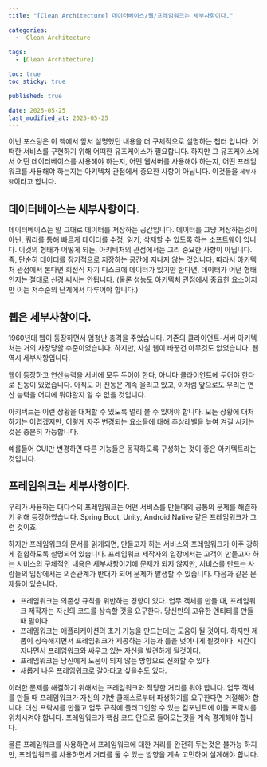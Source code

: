 ```yaml
---
title: "[Clean Architecture] 데이터베이스/웹/프레임워크는 세부사항이다."

categories:
  -  Clean Architecture
  
tags:
  - [Clean Architecture]

toc: true
toc_sticky: true

published: true

date: 2025-05-25
last_modified_at: 2025-05-25
---
```


이번 포스팅은 이 책에서 앞서 설명했던 내용을 더 구체적으로 설명하는 챕터 입니다. 어떠한 서비스를 구현하기 위해 어떠한 유즈케이스가 필요합니다. 하지만 그 유즈케이스에서 어떤 데이터베이스를 사용해야 하는지, 어떤 웹서버를 사용해야 하는지, 어떤 프레임워크를 사용해야 하는지는 아키텍처 관점에서 중요한 사항이 아닙니다. 이것들을 `세부사항`이라고 합니다.

## 데이터베이스는 세부사항이다.

데이터베이스는 말 그대로 데이터를 저장하는 공간입니다. 데이터를 그냥 저장하는것이 아닌, 쿼리를 통해 빠르게 데이터를 수정, 읽기, 삭제할 수 있도록 하는 소프트웨어 입니다. 이것의 형태가 어떻게 되든, 아키텍처의 관점에서는 그리 중요한 사항이 아닙니다. 즉, 단순히 데이터를 장기적으로 저장하는 공간에 지나지 않는 것입니다. 따라서 아키텍처 관점에서 본다면 회전식 자기 디스크에 데이터가 있기만 한다면, 데이터가 어떤 형태인지는 절대로 신경 써서는 안됩니다. (물론 성능도 아키텍처 관점에서 중요한 요소이지만 이는 저수준의 단계에서 다루어야 합니다.)

## 웹은 세부사항이다.

1960년대 웹이 등장하면서 엄청난 충격을 주었습니다. 기존의 클라이언트-서버 아키텍처는 거의 사장당할 수준이었습니다. 하지만, 사실 웹이 바꾼건 아무것도 없었습니다. 웹 역시 세부사항입니다.

웹이 등장하고 연산능력을 서버에 모두 두어야 한다, 아니다 클라이언트에 두어야 한다 로 진동이 있었습니다. 아직도 이 진동은 계속 울리고 있고, 이처럼 앞으로도 우리는 연산 능력을 어디에 둬야할지 알 수 없을 것입니다.

아키텍트는 이런 상황을 대처할 수 있도록 멀리 볼 수 있어야 합니다. 모든 상황에 대처하기는 어렵겠지만, 이렇게 자주 변경되는 요소들에 대해 추상레벨을 높여 겨길 시키는 것은 충분히 가능합니다.

예를들어 GUI만 변경하면 다른 기능들은 동작하도록 구성하는 것이 좋은 아키텍트라는 것입니다.

## 프레임워크는 세부사항이다.

우리가 사용하는 대다수의 프레임워크는 어떤 서비스를 만들때의 공통의 문제를 해결하기 위해 등장하였습니다. Spring Boot, Unity, Android Native 같은 프레임워크가 그런 것이죠.

하지만 프레임워크의 문서를 읽게되면, 만들고자 하는 서비스와 프레임워크가 아주 강하게 결합하도록 설명되어 있습니다. 프레임워크 제작자의 입장에서는 고객이 만들고자 하는 서비스의 구체적인 내용은 세부사항이기에 문제가 되지 않지만, 서비스를 만드는 사람들의 입장에서는 의존관계가 반대가 되어 문제가 발생할 수 있습니다. 다음과 같은 문제들이 있습니다.

- 프레임워크는 의존성 규칙을 위반하는 경향이 있다. 업무 객체를 만들 때, 프레임워크 제작자는 자신의 코드를 상속할 것을 요구한다. 당신만의 고유한 엔티티를 만들 때 말이다.
- 프레임워크는 애플리케이션의 초기 기능을 만드는데는 도움이 될 것이다. 하지만 제품이 성숙해지면서 프레임워크가 제공하는 기능과 틀을 벗어나게 될것이다. 시간이 지나면서 프레임워크와 싸우고 있는 자신을 발견하게 될것이다.
- 프레임워크는 당신에게 도움이 되지 않는 방향으로 진화할 수 있다. 
- 새롭게 나온 프레임워크로 갈아타고 싶을수도 있다.

이러한 문제를 해결하기 위해서는 프레임워크와 적당한 거리를 둬야 합니다. 업무 객체를 만들 때 프레임워크가 자신의 기반 클래스로부터 파생하기를 요구한다면 거절해야 합니다. 대신 프락시를 만들고 업무 규칙에 플러그인할 수 있는 컴포넌트에 이들 프락시를 위치시켜야 합니다. 프레임워크가 핵심 코드 안으로 들어오는것을 계속 경계해야 합니다. 

물론 프레임워크를 사용하면서 프레임워크에 대한 거리를 완전히 두는것은 불가능 하지만, 프레임워크를 사용하면서 거리를 둘 수 있는 방향을 계속 고민하며 설계해야 합니다.

